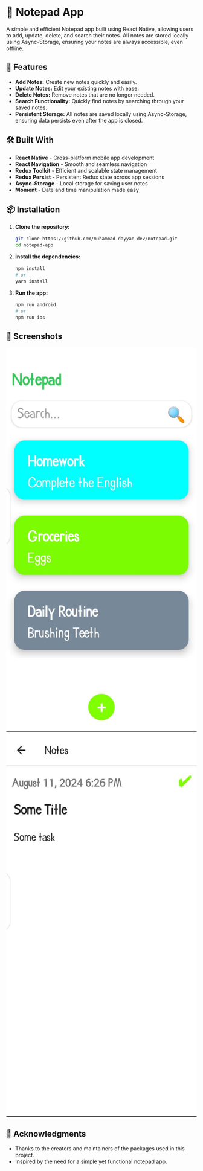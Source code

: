 # 📒 Notepad App

A simple and efficient Notepad app built using React Native, allowing users to add, update, delete, and search their notes. All notes are stored locally using Async-Storage, ensuring your notes are always accessible, even offline.

## 🚀 Features

- **Add Notes:** Create new notes quickly and easily.
- **Update Notes:** Edit your existing notes with ease.
- **Delete Notes:** Remove notes that are no longer needed.
- **Search Functionality:** Quickly find notes by searching through your saved notes.
- **Persistent Storage:** All notes are saved locally using Async-Storage, ensuring data persists even after the app is closed.

## 🛠️ Built With

- **React Native** - Cross-platform mobile app development
- **React Navigation** - Smooth and seamless navigation
- **Redux Toolkit** - Efficient and scalable state management
- **Redux Persist** - Persistent Redux state across app sessions
- **Async-Storage** - Local storage for saving user notes
- **Moment** - Date and time manipulation made easy

## 📦 Installation

1. **Clone the repository:**
   ```bash
   git clone https://github.com/muhammad-dayyan-dev/notepad.git
   cd notepad-app
   ```

2. **Install the dependencies:**
   ```bash
   npm install
   # or
   yarn install
   ```

3. **Run the app:**
   ```bash
   npm run android
   # or
   npm run ios
   ```

## 📸 Screenshots

![App Screenshot](src/assets/notepad.jpg)
![App Screenshot](src/assets/task.jpg)

## 🙌 Acknowledgments

- Thanks to the creators and maintainers of the packages used in this project.
- Inspired by the need for a simple yet functional notepad app.